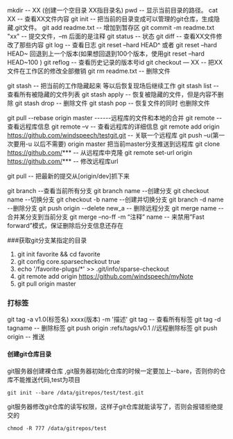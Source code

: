 mkdir -- XX (创建一个空目录 XX指目录名)
pwd -- 显示当前目录的路径。
cat XX -- 查看XX文件内容
git init -- 把当前的目录变成可以管理的git仓库，生成隐藏.git文件。
git add readme.txt -- 增加到暂存区
git commit -m readme.txt "xx" -- 提交文件，–m 后面的是注释
git status -- 状态
git diff -- 查看XX文件修改了那些内容
git log -- 查看日志
git reset  –hard HEAD^ 或者 git reset  –hard HEAD~ 回退到上一个版本(如果想回退到100个版本，使用git reset –hard HEAD~100 )
git reflog -- 查看历史记录的版本号id
git checkout — XX -- 把XX文件在工作区的修改全部撤销
git rm readme.txt -- 删除文件

git stash -- 把当前的工作隐藏起来 等以后恢复现场后继续工作
git stash list -- 查看所有被隐藏的文件列表
git stash apply -- 恢复被隐藏的文件，但是内容不删除
git stash drop -- 删除文件
git stash pop -- 恢复文件的同时 也删除文件

git pull --rebase origin master   ------远程库的文件和本地的合并
git remote -- 查看远程库信息
git remote –v -- 查看远程库的详细信息
git remote add origin https://github.com/windspeech/testgit.git -- 关联一个远程库
git push –u(第一次要用-u 以后不需要) origin master 把当前master分支推送到远程库
git clone https://github.com/*** -- 从远程库中克隆
git remote set-url origin https://github.com/*** -- 修改远程库url

git pull -- 把最新的提交从[origin/dev]抓下来

git branch --查看当前所有分支
git branch name --创建分支
git checkout name --切换分支
git checkout -b name --创建并切换分支
git branch -d name --删除分支 
git push origin --delete new_a -- 删除远程分支
git merge name -- 合并某分支到当前分支
git merge –no-ff  -m “注释” name -- 来禁用”Fast forward”模式，保证删除后分支信息还存在

###获取git分支某指定的目录
1. git init favorite && cd favorite
2. git config core.sparsecheckout true
3. echo '/favorite-plugs/*' >> .git/info/sparse-checkout
4. git remote add origin https://github.com/windspeech/myNote
5. git pull origin master

### 打标签
git tag -a v1.0(标签名) xxxx(版本) -m '描述'
git tag -- 查看所有标签
git tag -d tagname -- 删除标签
git push origin :refs/tags/v0.1 //远程删除标签
git push origin <tagname> -- 推送



#### 创建git仓库目录

git服务器创建裸仓库 ,git服务器初始化仓库的时候一定要加上--bare，否则你的仓库不能推送代码,test为项目

```
git init --bare /data/gitrepos/test/test.git
```

git服务器修改git仓库的读写权限，这样子git仓库就能读写了，否则会报错拒绝提交的

```
chmod -R 777 /data/gitrepos/test
```

